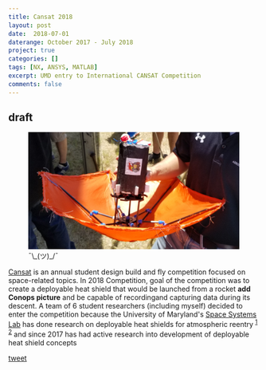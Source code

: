 ```yaml
---
title: Cansat 2018
layout: post
date:  2018-07-01
daterange: October 2017 - July 2018
project: true
categories: []
tags: [NX, ANSYS, MATLAB]
excerpt: UMD entry to International CANSAT Competition
comments: false
---
```

## draft

<figure>
    <a href="\portfolio\Cansat\prelaunch.jpg"><img src="\portfolio\Cansat\prelaunch.jpg"></a>
    <figcaption>¯\_(ツ)_/¯</figcaption>
</figure>

<!-- What Cansat is, what that years thing was

What I was responsible for doing

Design and build (fuuuck just 2 ppl)

Testing process (yay for a failed parachute (idk if this should be in there honestly maybe just write a thing about how it was tested and how you verified your shitty aerodynamics CFD (lots of guesswork)))

Actual Competition

Results -->

[Cansat](http://www.cansatcompetition.com/) is an annual student design build and fly competition focused on space-related topics.  In 2018 Competition, goal of the competition was to create a deployable heat shield that would be launched from a rocket **add Conops picture** and be capable of recordingand capturing data during its descent.  A team of 6 student researchers (including myself) decided to enter the competition because the University of Maryland's [Space Systems Lab](http://spacecraft.ssl.umd.edu) has done research on deployable heat shields for atmospheric reentry <sup>[1](https://spacecraft.ssl.umd.edu/publications/pub_index.html#1998) [2](https://spacecraft.ssl.umd.edu/publications/pub_index.html#1990)</sup> and since 2017 has had active research into development of deployable heat shield concepts

[tweet](https://twitter.com/QuinnKupec/status/985736260827471872?s=19)